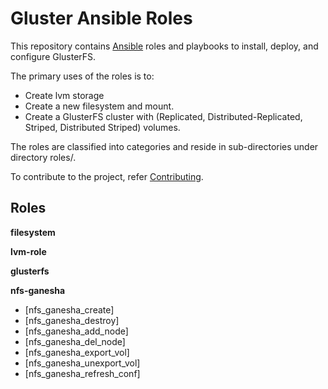 # Gluster Ansible Roles

This repository contains [Ansible](https://www.ansible.com/) roles and playbooks to install, deploy, and configure GlusterFS.

The primary uses of the roles is to:
* Create lvm storage
* Create a new filesystem and mount.
* Create a GlusterFS cluster with (Replicated, Distributed-Replicated, Striped, Distributed Striped) volumes.

The roles are classified into categories and reside in sub-directories under directory roles/.

To contribute to the project, refer [Contributing](CONTRIBUTING.md).

## Roles

**filesystem**


**lvm-role**


**glusterfs**

**nfs-ganesha**

* [nfs_ganesha_create]
* [nfs_ganesha_destroy]
* [nfs_ganesha_add_node]
* [nfs_ganesha_del_node]
* [nfs_ganesha_export_vol]
* [nfs_ganesha_unexport_vol]
* [nfs_ganesha_refresh_conf]
